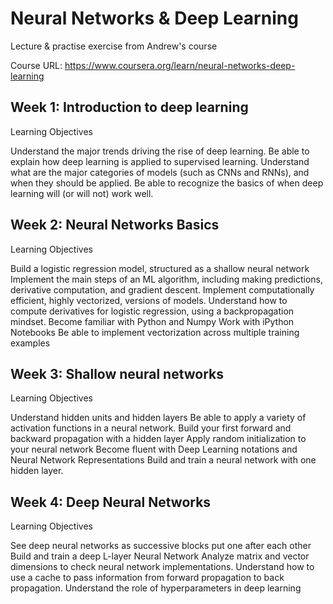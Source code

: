# Neural Networks & Deep Learning
Lecture &amp; practise exercise from Andrew's course 

Course URL: https://www.coursera.org/learn/neural-networks-deep-learning

## Week 1: Introduction to deep learning

Learning Objectives

Understand the major trends driving the rise of deep learning.
Be able to explain how deep learning is applied to supervised learning.
Understand what are the major categories of models (such as CNNs and RNNs), and when they should be applied.
Be able to recognize the basics of when deep learning will (or will not) work well.

## Week 2: Neural Networks Basics

Learning Objectives

Build a logistic regression model, structured as a shallow neural network
Implement the main steps of an ML algorithm, including making predictions, derivative computation, and gradient descent.
Implement computationally efficient, highly vectorized, versions of models.
Understand how to compute derivatives for logistic regression, using a backpropagation mindset.
Become familiar with Python and Numpy
Work with iPython Notebooks
Be able to implement vectorization across multiple training examples

## Week 3: Shallow neural networks

Learning Objectives

Understand hidden units and hidden layers
Be able to apply a variety of activation functions in a neural network.
Build your first forward and backward propagation with a hidden layer
Apply random initialization to your neural network
Become fluent with Deep Learning notations and Neural Network Representations
Build and train a neural network with one hidden layer.

## Week 4: Deep Neural Networks

Learning Objectives

See deep neural networks as successive blocks put one after each other
Build and train a deep L-layer Neural Network
Analyze matrix and vector dimensions to check neural network implementations.
Understand how to use a cache to pass information from forward propagation to back propagation.
Understand the role of hyperparameters in deep learning
